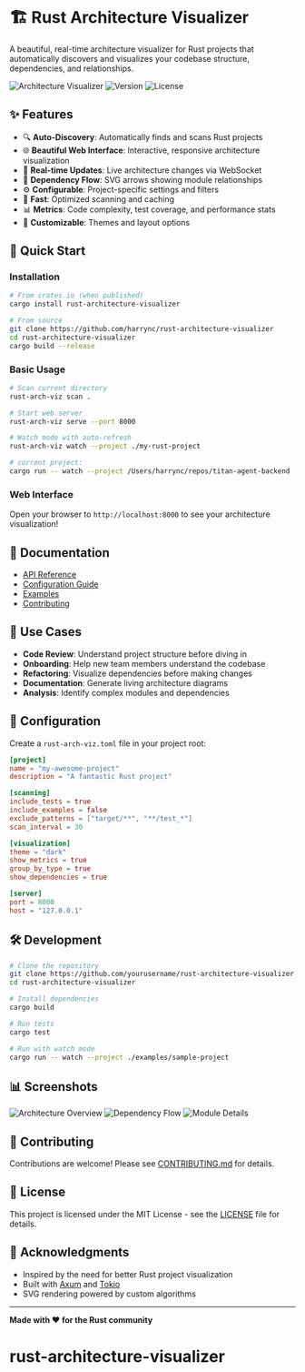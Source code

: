 # 🏗️ Rust Architecture Visualizer

A beautiful, real-time architecture visualizer for Rust projects that automatically discovers and visualizes your codebase structure, dependencies, and relationships.

![Architecture Visualizer](https://img.shields.io/badge/rust-architecture--visualizer-blue?style=for-the-badge&logo=rust)
![Version](https://img.shields.io/badge/version-0.1.0-green?style=for-the-badge)
![License](https://img.shields.io/badge/license-MIT-blue?style=for-the-badge)

## ✨ Features

- 🔍 **Auto-Discovery**: Automatically finds and scans Rust projects
- 🌐 **Beautiful Web Interface**: Interactive, responsive architecture visualization
- 🔄 **Real-time Updates**: Live architecture changes via WebSocket
- 🎯 **Dependency Flow**: SVG arrows showing module relationships
- ⚙️ **Configurable**: Project-specific settings and filters
- 🚀 **Fast**: Optimized scanning and caching
- 📊 **Metrics**: Code complexity, test coverage, and performance stats
- 🎨 **Customizable**: Themes and layout options

## 🚀 Quick Start

### Installation

```bash
# From crates.io (when published)
cargo install rust-architecture-visualizer

# From source
git clone https://github.com/harrync/rust-architecture-visualizer
cd rust-architecture-visualizer
cargo build --release
```

### Basic Usage

```bash
# Scan current directory
rust-arch-viz scan .

# Start web server
rust-arch-viz serve --port 8000

# Watch mode with auto-refresh
rust-arch-viz watch --project ./my-rust-project

# current project:
cargo run -- watch --project /Users/harrync/repos/titan-agent-backend
```

### Web Interface

Open your browser to `http://localhost:8000` to see your architecture visualization!

## 📖 Documentation

- [API Reference](docs/API.md)
- [Configuration Guide](docs/CONFIGURATION.md)
- [Examples](examples/)
- [Contributing](CONTRIBUTING.md)

## 🎯 Use Cases

- **Code Review**: Understand project structure before diving in
- **Onboarding**: Help new team members understand the codebase
- **Refactoring**: Visualize dependencies before making changes
- **Documentation**: Generate living architecture diagrams
- **Analysis**: Identify complex modules and dependencies

## 🔧 Configuration

Create a `rust-arch-viz.toml` file in your project root:

```toml
[project]
name = "my-awesome-project"
description = "A fantastic Rust project"

[scanning]
include_tests = true
include_examples = false
exclude_patterns = ["target/**", "**/test_*"]
scan_interval = 30

[visualization]
theme = "dark"
show_metrics = true
group_by_type = true
show_dependencies = true

[server]
port = 8000
host = "127.0.0.1"
```

## 🛠️ Development

```bash
# Clone the repository
git clone https://github.com/yourusername/rust-architecture-visualizer
cd rust-architecture-visualizer

# Install dependencies
cargo build

# Run tests
cargo test

# Run with watch mode
cargo run -- watch --project ./examples/sample-project
```

## 📊 Screenshots

![Architecture Overview](docs/screenshots/overview.png)
![Dependency Flow](docs/screenshots/dependencies.png)
![Module Details](docs/screenshots/module-details.png)

## 🤝 Contributing

Contributions are welcome! Please see [CONTRIBUTING.md](CONTRIBUTING.md) for details.

## 📄 License

This project is licensed under the MIT License - see the [LICENSE](LICENSE) file for details.

## 🙏 Acknowledgments

- Inspired by the need for better Rust project visualization
- Built with [Axum](https://github.com/tokio-rs/axum) and [Tokio](https://tokio.rs/)
- SVG rendering powered by custom algorithms

---

**Made with ❤️ for the Rust community**
# rust-architecture-visualizer
